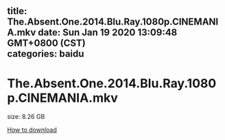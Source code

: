 
title: The.Absent.One.2014.Blu.Ray.1080p.CINEMANIA.mkv
date: Sun Jan 19 2020 13:09:48 GMT+0800 (CST)    
categories: baidu
---

# The.Absent.One.2014.Blu.Ray.1080p.CINEMANIA.mkv
size: 8.26 GB
 
 

[How to download](https://bpcam.bemobtrk.com/go/2ceec3aa-1ca2-46d6-b9ff-aaa5c184517c?jno=178)